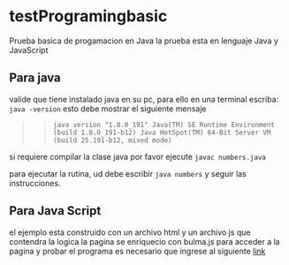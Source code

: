 # testProgramingbasic
Prueba basica de progamacion en Java
la prueba esta en lenguaje Java y JavaScript

## Para java

valide que tiene instalado java en su pc, para ello en una terminal escriba:
```java -version```
esto debe mostrar el siguiente mensaje
>>`java version "1.8.0_191"
>>Java(TM) SE Runtime Environment (build 1.8.0_191-b12)
>>Java HotSpot(TM) 64-Bit Server VM (build 25.191-b12, mixed mode)`

si requiere compilar la clase java por favor ejecute
```javac numbers.java```

para ejecutar la rutina, ud debe escribir
```java numbers```
y seguir las instrucciones.

## Para Java Script
el ejemplo esta construido con un archivo html y un archivo js que contendra la logica
la pagina se enriquecio con bulma.js
para acceder a la pagina y probar el programa es necesario que ingrese al siguiente [link](https://fabianheredia.github.io/testProgramingbasic/testJavaScript/)
